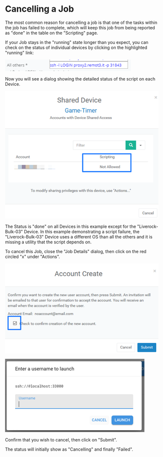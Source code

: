 # Cancelling a Job

The most common reason for cancelling a job is that one of the tasks within the job has failed to complete, which will keep this job from being reported as "done" in the table on the "Scripting" page.

If your Job stays in the "running" state longer than you expect, you can check on the status of individual devices by clicking on the highlighted "running" link:

![](../../.gitbook/assets/image%20%28191%29.png)

Now you will see a dialog showing the detailed status of the script on each Device.

![](../../.gitbook/assets/image%20%28131%29.png)

The Status is "done" on all Devices in this example except for the "Liverock-Bulk-03" Device.  In this example demonstrating a script failure, the "Liverock-Bulk-03" Device uses a different OS than all the others and it is missing a utility that the script depends on.

To cancel this Job, close the "Job Details" dialog, then click on the red circled "x" under "Actions".

![](../../.gitbook/assets/image%20%2827%29.png)

![](../../.gitbook/assets/image%20%28340%29.png)

Confirm that you wish to cancel, then click on "Submit".

The status will initially show as "Cancelling" and finally "Failed".

